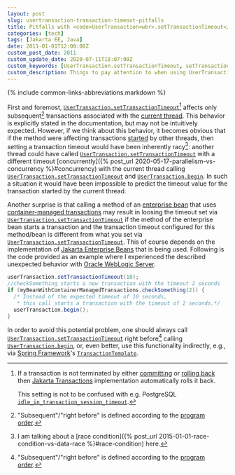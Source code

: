 ```yaml
---
layout: post
slug: usertransaction-transaction-timeout-pitfalls
title: Pitfalls with <code>UserTransaction<wbr>.setTransactionTimeout</code>
categories: [tech]
tags: [Jakarta EE, Java]
date: 2011-01-01T12:00:00Z
custom_post_date: 2011
custom_update_date: 2020-07-11T18:07:00Z
custom_keywords: [UserTransaction.setTransactionTimeout, setTransactionTimeout, transaction timeout]
custom_description: Things to pay attention to when using UserTransaction.setTransactionTimeout.
---
```

{% include common-links-abbreviations.markdown %}

[`UserTransaction.setTransactionTimeout`]: <https://jakarta.ee/specifications/transactions/1.3/apidocs/javax/transaction/UserTransaction.html#setTransactionTimeout-int->
[`UserTransaction.begin`]: <https://jakarta.ee/specifications/transactions/1.3/apidocs/javax/transaction/UserTransaction.html#begin-->

First and foremost, [`UserTransaction.setTransactionTimeout`]<!-- -->[^1]
affects only subsequent[^2] transactions associated with the [current thread](https://cr.openjdk.java.net/~iris/se/14/spec/fr/java-se-14-fr-spec/api/java.base/java/lang/Thread.html#currentThread()).
This behavior is explicitly stated in the documentation, but may not be intuitively expected. However, if we think about this behavior, it becomes obvious that
if the method were affecting transactions [started](https://jakarta.ee/specifications/transactions/1.3/apidocs/javax/transaction/UserTransaction.html#begin--) by other threads,
then setting a transaction timeout would have been inherently racy[^3]: another thread could have called [`UserTransaction.setTransactionTimeout`] with a different timeout
[concurrently]({% post_url 2020-05-17-parallelism-vs-concurrency %}#concurrency) with the current thread calling [`UserTransaction.setTransactionTimeout`] and [`UserTransaction.begin`].
In such a situation it would have been impossible to predict the timeout value for the transaction started by the current thread.

Another surprise is that calling a method of an [enterprise bean](https://eclipse-ee4j.github.io/jakartaee-tutorial/ejb-intro.html#GIJSZ) that uses
[container-managed transactions](https://eclipse-ee4j.github.io/jakartaee-tutorial/transactions004.html#BNCIJ) may result in loosing the timeout set via
[`UserTransaction.setTransactionTimeout`] if the method of the enterprise bean starts a transaction and the transaction timeout configured for this method/bean
is different from what you set via [`UserTransaction.setTransactionTimeout`]. This of course depends on the implementation of
[Jakarta Enterprise Beans](https://jakarta.ee/specifications/enterprise-beans/) that is being used.
Following is the code provided as an example where I experienced the described unexpected behavior with [Oracle WebLogic Server](https://www.oracle.com/middleware/weblogic/).

```java
userTransaction.setTransactionTimeout(10);
//checkSomething starts a new transaction with the timeout 2 seconds
if (myBeanWithContainerManagedTransactions.checkSomething(2)) {
  /* Instead of the expected timeout of 10 seconds,
   * this call starts a transaction with the timeout of 2 seconds.*/
  userTransaction.begin();
}
```

In order to avoid this potential problem, one should always call [`UserTransaction.setTransactionTimeout`] right before[^2] calling [`UserTransaction.begin`],
or, even better, use this functionality indirectly,
e.g., via [Spring Framework](https://docs.spring.io/spring-framework/docs/current/spring-framework-reference/data-access.html#tx-prog-template)'s
[`TransactionTemplate`](https://docs.spring.io/spring/docs/current/javadoc-api/org/springframework/transaction/support/TransactionTemplate.html).

[^1]: If a transaction is not terminated by
    either [committing](https://jakarta.ee/specifications/transactions/1.3/apidocs/javax/transaction/UserTransaction.html#commit--)
    or [rolling back](https://jakarta.ee/specifications/transactions/1.3/apidocs/javax/transaction/UserTransaction.html#rollback--)
    then [Jakarta Transactions](https://jakarta.ee/specifications/transactions/) implementation automatically rolls it back.

    This setting is not to be confused with e.g. PostgreSQL [`idle_in_transaction_session_timeout`](https://www.postgresql.org/docs/current/runtime-config-client.html#GUC-IDLE-IN-TRANSACTION-SESSION-TIMEOUT).

[^2]: "Subsequent"/"right before" is defined according to the [program order](https://docs.oracle.com/javase/specs/jls/se14/html/jls-17.html#jls-17.4.3).

[^3]: I am talking about a [race condition]({% post_url 2015-01-01-race-condition-vs-data-race %}#race-condition) here.
